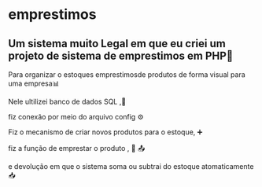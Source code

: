 # emprestimos
## Um sistema muito Legal em que eu criei um projeto de sistema de emprestimos em PHP🐘

Para organizar o estoques emprestimosde produtos de forma visual para uma empresa📊  

Nele ultilizei banco de dados SQL ,💽  

fiz conexão por meio do arquivo config ⚙️  

 Fiz o mecanismo de criar novos produtos para o estoque, ➕  

 fiz a função de emprestar o produto , 🫴 📤  

 e devolução em que o sistema soma ou subtrai do estoque atomaticamente 📥
